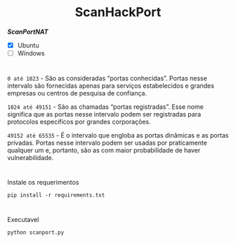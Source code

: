 <h1 align="center">ScanHackPort</h1>




***ScanPortNAT***

- [x] Ubuntu
- [ ] Windows

#


`0 até 1023` - São as consideradas “portas conhecidas”. Portas nesse intervalo são fornecidas apenas para serviços estabelecidos e grandes empresas ou centros de pesquisa de confiança.

`1024 até 49151` - São as chamadas “portas registradas”. Esse nome significa que as portas nesse intervalo podem ser registradas para protocolos específicos por grandes corporações.

`49152 até 65535` - É o intervalo que engloba as portas dinâmicas e as portas privadas. Portas nesse intervalo podem ser usadas por praticamente qualquer um e, portanto, são as com maior probabilidade de haver vulnerabilidade.

#

Instale os requerimentos

```
pip install -r requirements.txt
```

#
Executavel

```
python scanport.py
```
